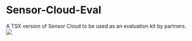 # Sensor-Cloud-Eval
A TSX version of Sensor Cloud to be used as an evaluation kit by partners.
<img src="sceval_frontend/src/common_images/logos/mode-logo.png"/>
